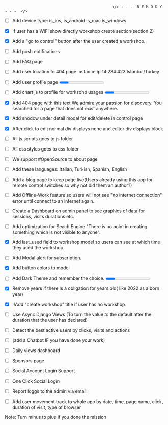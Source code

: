                                                    </> - - -  R E M O D Y  - - -  </> 
                                                   
- [ ] Add device type:  is_ios, is_android is_mac is_windows

- [x] If user has a WiFi show directly workshop create section(section 2)

- [x] Add a "go to control" button after the user created a workshop. 

- [ ] Add push notifications


- [ ] Add FAQ page

- [ ] Add user location to 404 page instance:ip:14.234.423 Istanbul/Turkey 

- [ ] Add user profile page <progress>
 
- [ ] Add chart js  to profile for worksohp usages <progress>

- [x] Add 404 page with this text We admire your passion for discovery. You searched for a page that does not exist anywhere.

- [x] Add shodow under detail modal for edit/delete in control page

- [x] After click to edit normal div displays none and editor div displays block

- [ ] All js scripts goes to js folder
 
- [ ] All css styles goes to css folder

- [ ] We support #OpenSource to about page

- [ ] Add these languages: Italian, Turkish, Spanish, English

- [ ] Add a blog page to keep page live(Users already using this app for remote control switches so why not did them an author?)

- [ ] Add Offline-Work feature so users will not see "no internet connection" error until connect to an internet again.

- [ ] Create a Dashboard on admin panel to see graphics of data for sessions, visits durations etc.

- [ ] Add optimization for Seach Engine "There is no point in creating something which is not visible to anyone".

- [x] Add last_used field to workshop model so users can see at which time they used the workshop.

- [ ] Add Modal  alert for subscription.

- [x] Add button colors to model

- [ ] Add Dark Theme and remember the choice. <progress>

- [x] Remove years if there is a obligation for years old( like 2022 as a born year)

- [x] !!Add "create workshop" title if user has no workshop

- [ ] Use Async Django Views (To turn the value to the default after the duration that the user has declared)

- [ ] Detect the best active users by clicks, visits and actions
 
- [ ] (add a Chatbot IF you have done your work)

- [ ] Daily views dashboard

- [ ] Sponsors page

- [ ] Social Account Login Support

- [ ] One Click Social Login

- [ ] Report loggs to the admin via email 

- [ ] Add user movement track to whole app by date, time, page name, click, duration of visit, type of browser

Note: Turn minus to plus if you done the mission
